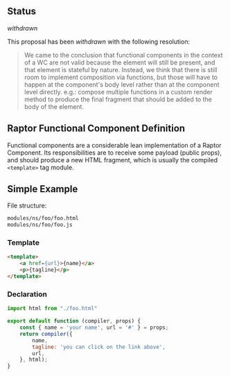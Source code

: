 ## Status

_withdrawn_

This proposal has been _withdrawn_ with the following resolution:

> We came to the conclusion that functional components in the context of a WC are not valid because the element will still be present, and that element is stateful by nature. Instead, we think that there is still room to implement composition via functions, but those will have to happen at the component's body level rather than at the component level directly. e.g.: compose multiple functions in a custom render method to produce the final fragment that should be added to the body of the element.

## Raptor Functional Component Definition

Functional components are a considerable lean implementation of a Raptor Component. Its responsibilities are to receive some payload (public props), and should produce a new HTML fragment, which is usually the compiled `<template>` tag module.

## Simple Example

File structure:

```bash
modules/ns/foo/foo.html
modules/ns/foo/foo.js
```

### Template

```html
<template>
    <a href={url}>{name}</a>
    <p>{tagline}</p>
</template>
```

### Declaration

```js
import html from "./foo.html"

export default function (compiler, props) {
    const { name = 'your name', url = '#' } = props;
    return compiler({
        name,
        tagline: 'you can click on the link above',
        url,
    }, html);
}
```
